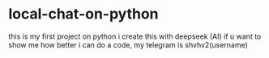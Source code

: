 # local-chat-on-python
this is my first project on python i create this with deepseek (AI)
if u want to show me how better i can do a code, my telegram is shvhv2(username)
